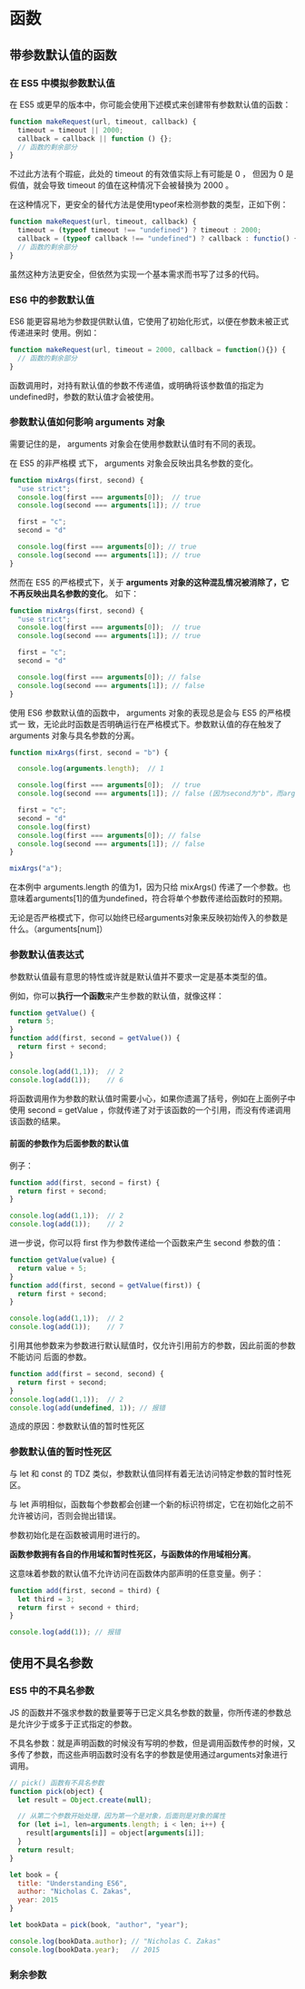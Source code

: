 # 函数

## 带参数默认值的函数

### 在 ES5 中模拟参数默认值

在 ES5 或更早的版本中，你可能会使用下述模式来创建带有参数默认值的函数：

```js
function makeRequest(url, timeout, callback) {
  timeout = timeout || 2000;
  callback = callback || function () {};
  // 函数的剩余部分
}
```

不过此方法有个瑕疵，此处的 timeout 的有效值实际上有可能是 0 ， 但因为 0 是假值，就会导致 timeout 的值在这种情况下会被替换为 2000 。

在这种情况下，更安全的替代方法是使用typeof来检测参数的类型，正如下例：

```js
function makeRequest(url, timeout, callback) {
  timeout = (typeof timeout !== "undefined") ? timeout : 2000;
  callback = (typeof callback !== "undefined") ? callback : functio() {};
  // 函数的剩余部分
}
```

虽然这种方法更安全，但依然为实现一个基本需求而书写了过多的代码。

### ES6 中的参数默认值

ES6 能更容易地为参数提供默认值，它使用了初始化形式，以便在参数未被正式传递进来时 使用。例如：

```js
function makeRequest(url, timeout = 2000, callback = function(){}) {
  // 函数的剩余部分
}
```

函数调用时，对持有默认值的参数不传递值，或明确将该参数值的指定为undefined时，参数的默认值才会被使用。

### 参数默认值如何影响 arguments 对象

需要记住的是， arguments 对象会在使用参数默认值时有不同的表现。

在 ES5 的非严格模 式下， arguments 对象会反映出具名参数的变化。

```js
function mixArgs(first, second) {
  "use strict";
  console.log(first === arguments[0]);  // true
  console.log(second === arguments[1]); // true

  first = "c";
  second = "d"

  console.log(first === arguments[0]); // true
  console.log(second === arguments[1]); // true
}
```

然而在 ES5 的严格模式下，关于 **arguments 对象的这种混乱情况被消除了，它不再反映出具名参数的变化**。 如下：

```js
function mixArgs(first, second) {
  "use strict";
  console.log(first === arguments[0]);  // true
  console.log(second === arguments[1]); // true

  first = "c";
  second = "d"

  console.log(first === arguments[0]); // false
  console.log(second === arguments[1]); // false
}
```

使用 ES6 参数默认值的函数中， arguments 对象的表现总是会与 ES5 的严格模式一 致，无论此时函数是否明确运行在严格模式下。参数默认值的存在触发了 arguments 对象与具名参数的分离。

```js
function mixArgs(first, second = "b") {

  console.log(arguments.length);  // 1

  console.log(first === arguments[0]);  // true
  console.log(second === arguments[1]); // false (因为second为"b"，而arguments[1]为undefined)

  first = "c";
  second = "d"
  console.log(first)
  console.log(first === arguments[0]); // false
  console.log(second === arguments[1]); // false
}

mixArgs("a");
```

在本例中 arguments.length 的值为1，因为只给 mixArgs() 传递了一个参数。也意味着arguments[1]的值为undefined，符合将单个参数传递给函数时的预期。

无论是否严格模式下，你可以始终已经arguments对象来反映初始传入的参数是什么。（arguments[num]）

### 参数默认值表达式

参数默认值最有意思的特性或许就是默认值并不要求一定是基本类型的值。

例如，你可以**执行一个函数**来产生参数的默认值，就像这样：

```js
function getValue() {
  return 5;
}
function add(first, second = getValue()) {
  return first + second;
}

console.log(add(1,1));  // 2
console.log(add(1));    // 6
```

将函数调用作为参数的默认值时需要小心，如果你遗漏了括号，例如在上面例子中使用 second = getValue ，你就传递了对于该函数的一个引用，而没有传递调用该函数的结果。

#### 前面的参数作为后面参数的默认值

例子：

```js
function add(first, second = first) {
  return first + second;
}

console.log(add(1,1));  // 2
console.log(add(1));    // 2
```

进一步说，你可以将 first 作为参数传递给一个函数来产生 second 参数的值：

```js
function getValue(value) {
  return value + 5;
}
function add(first, second = getValue(first)) {
  return first + second;
}

console.log(add(1,1));  // 2
console.log(add(1));    // 7
```

引用其他参数来为参数进行默认赋值时，仅允许引用前方的参数，因此前面的参数不能访问 后面的参数。

```js
function add(first = second, second) {
  return first + second;
}
console.log(add(1,1));  // 2
console.log(add(undefined, 1)); // 报错
```

造成的原因：参数默认值的暂时性死区

### 参数默认值的暂时性死区

与 let 和 const 的 TDZ 类似，参数默认值同样有着无法访问特定参数的暂时性死区。

与 let 声明相似，函数每个参数都会创建一个新的标识符绑定，它在初始化之前不允许被访问，否则会抛出错误。

参数初始化是在函数被调用时进行的。

**函数参数拥有各自的作用域和暂时性死区，与函数体的作用域相分离**。

这意味着参数的默认值不允许访问在函数体内部声明的任意变量。例子：

```js
function add(first, second = third) {
  let third = 3;
  return first + second + third;
}

console.log(add(1)); // 报错
```

## 使用不具名参数

### ES5 中的不具名参数

JS 的函数并不强求参数的数量要等于已定义具名参数的数量，你所传递的参数总是允许少于或多于正式指定的参数。

不具名参数：就是声明函数的时候没有写明的参数，但是调用函数传参的时候，又多传了参数，而这些声明函数时没有名字的参数是使用通过arguments对象进行调用。

```js
// pick() 函数有不具名参数
function pick(object) {
  let result = Object.create(null);

  // 从第二个参数开始处理，因为第一个是对象，后面则是对象的属性
  for (let i=1, len=arguments.length; i < len; i++) {
    result[arguments[i]] = object[arguments[i]];
  }
  return result;
}

let book = {
  title: "Understanding ES6",
  author: "Nicholas C. Zakas",
  year: 2015
}

let bookData = pick(book, "author", "year");

console.log(bookData.author); // "Nicholas C. Zakas"
console.log(bookData.year);   // 2015
```

### 剩余参数